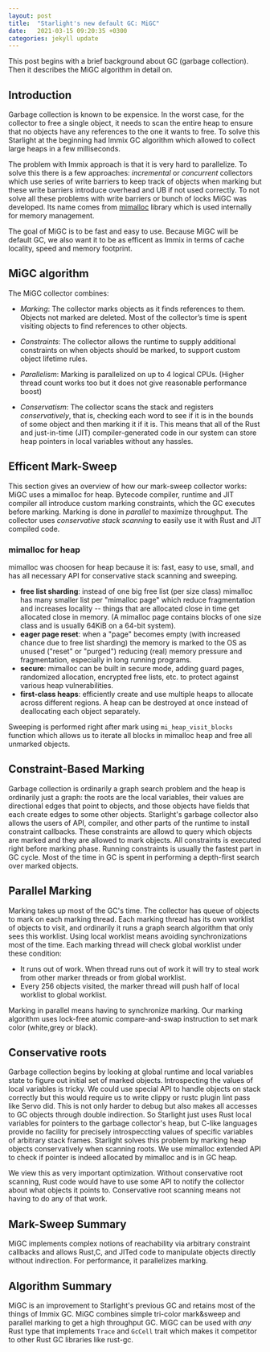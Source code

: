 ```yaml
---
layout: post
title:  "Starlight's new default GC: MiGC"
date:   2021-03-15 09:20:35 +0300
categories: jekyll update
---
```


This post begins with a brief background about GC (garbage collection). Then it describes the MiGC algorithm in detail on. 

## Introduction

Garbage collection is known to be expensice. In the worst case, for the collector to free a single object, it needs to scan the entire heap to ensure that no objects have any references to the one it wants to free. To solve this Starlight at the beginning had Immix GC algorithm which allowed to collect large heaps in a few milliseconds. 


The problem with Immix approach is that it is very hard to parallelize. To solve this there is a few approaches: *incremental* or *concurrent* collectors which use series of write barriers to keep track of objects when marking but these write barriers introduce overhead and UB if not used correctly. To not solve all these problems with write barriers or bunch of locks MiGC was developed. Its name comes from [mimalloc](https://github.com/microsoft/mimalloc) library which is used internally for memory management.  


The goal of MiGC is to be fast and easy to use. Because MiGC will be default GC, we also want it to be as efficent as Immix in terms of cache 
locality, speed and memory footprint.


## MiGC algorithm

The MiGC collector combines: 
- *Marking*: The collector marks objects as it finds references to them. Objects not marked are deleted. Most of the collector’s time is spent visiting objects to find references to other objects.

- *Constraints*: The collector allows the runtime to supply additional constraints on when objects should be marked, to support custom object lifetime rules.
- *Parallelism*: Marking is parallelized on up to 4 logical CPUs. (Higher thread count works too but it does not give reasonable performance boost)

- *Conservatism*: The collector scans the stack and registers *conservatively*, that is, checking each word to see if it is in the bounds of some object and then marking it if it is. This means that all of the Rust and just-in-time (JIT) compiler-generated code in our system can store heap pointers in local variables without any hassles.

## Efficent Mark-Sweep


This section gives an overview of how our mark-sweep collector works: MiGC uses a mimalloc for heap. Bytecode compiler, runtime and JIT compiler all introduce custom marking constraints, which the GC executes before marking. Marking is done in *parallel* to maximize throughput. The collector uses *conservative stack scanning* to easily use it with Rust and JIT compiled code. 

### mimalloc for heap


mimalloc was choosen for heap because it is: fast, easy to use, small, and has all necessary API for conservative stack scanning and sweeping. 

- **free list sharding**: instead of one big free list (per size class) mimalloc has many smaller list per "mimalloc page" which reduce fragmentation and increases locality -- things that are allocated close in time get allocated close in memory. (A mimalloc page contains blocks of one size class and is usually 64KiB on a 64-bit system).
- **eager page reset**: when a "page" becomes empty (with increased chance due to free list sharding) the memory is marked to the OS as unused ("reset" or "purged") reducing (real) memory pressure and fragmentation, especially in long running programs.
- **secure**: mimalloc can be built in secure mode, adding guard pages, randomized allocation, encrypted free lists, etc. to protect against various heap vulnerabilities.
- **first-class heaps**: efficiently create and use multiple heaps to allocate across different regions. A heap can be destroyed at once instead of deallocating each object separately.

Sweeping is performed right after mark using `mi_heap_visit_blocks` function which allows us to iterate all blocks in mimalloc heap and free all unmarked objects.

## Constraint-Based Marking
Garbage collection is ordinarily a graph search problem and the heap is ordinarily just a graph: the roots are the local variables, their values are directional edges that point to objects, and those objects have fields that each create edges to some other objects. Starlight's garbage collector also allows the users of API, compiler, and other parts of the runtime to install constraint callbacks. These constraints are allowd to query which objects are marked and they are allowed to mark objects. All constraints is executed right before marking phase. Running constraints is usually the fastest part in GC cycle. Most of the time in GC is spent in performing a depth-first search over marked objects.

## Parallel Marking

Marking takes up most of the GC's time. The collector has queue of objects to mark on each marking thread. Each marking thread has its own worklist of objects to visit, and ordinarily it runs a graph search algorithm that only sees this worklist. Using local worklist means avoiding synchronizations most of the time. Each marking thread will check global worklist under these condition: 
- It runs out of work. When thread runs out of work it will try to steal work from other marker threads or from global worklist.
- Every 256 objects visited, the marker thread will push half of local worklist to global worklist. 

Marking in parallel means having to synchronize marking. Our marking algorithm uses lock-free atomic compare-and-swap instruction to set mark color (white,grey or black).


## Conservative roots


Garbage collection begins by looking at global runtime and local variables state to figure out initial set of marked objects. Introspecting the values of local variables is tricky. We could use special API to handle objects on stack correctly but this would require us to write clippy or rustc plugin lint pass like Servo did. This is not only harder to debug but also makes all accesses to GC objects through double indirection. So Starlight just uses Rust local variables for pointers to the garbage collector's heap, but C-like languages provide no facility for precisely introspeccting values of specific variables of arbitrary stack frames. Starlight solves this problem by marking heap objects conservatively when scanning roots. We use mimalloc extended API to check if pointer is indeed allocated by mimalloc and is in GC heap. 


We view this as very important optimization. Without conservative root scanning, Rust code would have to use some API to notify the collector about what objects it points to. Conservative root scanning means not having to do any of that work. 

## Mark-Sweep Summary
MiGC implements complex notions of reachability via arbitrary constraint callbacks and allows Rust,C, and JITed code to manipulate objects directly without indirection. For performance, it parallelizes marking. 

## Algorithm Summary

MiGC is an improvement to Starlight's previous GC and retains most of the things of Immix GC. MiGC combines simple tri-color mark&sweep and parallel marking to get a high throughput GC. MiGC can be used with *any* Rust type that implements `Trace` and `GcCell` trait which makes it competitor to other Rust GC libraries like rust-gc. 